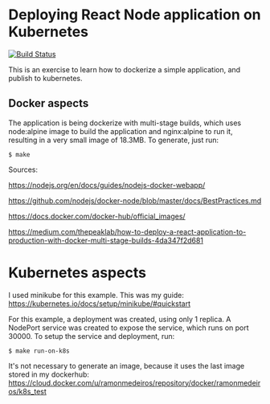 # Deploying React Node application on Kubernetes
[![Build Status](https://travis-ci.org/ramonmedeiros/deploy_node_app_kubernetes.svg?branch=master)](https://travis-ci.org/ramonmedeiros/deploy_node_app_kubernetes)

This is an exercise to learn how to dockerize a simple application, and publish to kubernetes.

## Docker aspects

The application is being dockerize with multi-stage builds, which uses node:alpine image to build the application and nginx:alpine to run it, resulting in a very small image of 18.3MB. To generate, just run:

```$ make```

Sources:

https://nodejs.org/en/docs/guides/nodejs-docker-webapp/

https://github.com/nodejs/docker-node/blob/master/docs/BestPractices.md

https://docs.docker.com/docker-hub/official_images/

https://medium.com/thepeaklab/how-to-deploy-a-react-application-to-production-with-docker-multi-stage-builds-4da347f2d681

# Kubernetes aspects

I used minikube for this example. This was my guide: https://kubernetes.io/docs/setup/minikube/#quickstart

For this example, a deployment was created, using only 1 replica. A NodePort service was created to expose the service, which runs on port 30000. To setup the service and deployment, run:

```$ make run-on-k8s```

It's not necessary to generate an image, because it uses the last image stored in my dockerhub: https://cloud.docker.com/u/ramonmedeiros/repository/docker/ramonmedeiros/k8s_test


